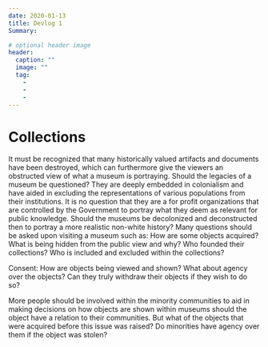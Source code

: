 ```yaml
---
date: 2020-01-13
title: Devlog 1
Summary:

# optional header image
header:
  caption: ""
  image: ""
  tag:
    -
    -
    -
---
```


# Collections

It must be recognized that many historically valued artifacts and documents have been destroyed, which can furthermore give the viewers an obstructed view of what a museum is portraying. Should the legacies of a museum be questioned? They are deeply embedded in colonialism and have aided in excluding the representations of various populations from their institutions. It is no question that they are a for profit organizations that are controlled by the Government to portray what they deem as relevant for public knowledge. Should the museums be decolonized and deconstructed then to portray a more realistic non-white history? Many questions should be asked upon visiting a museum such as: How are some objects acquired? What is being hidden from the public view and why? Who founded their collections? Who is included and excluded within the collections?

Consent: How are objects being viewed and shown? What about agency over the objects? Can they truly withdraw their objects if they wish to do so? 

More people should be involved within the minority communities to aid in making decisions on how objects are shown within museums should the object have a relation to their communities. But what of the objects that were acquired before this issue was raised? Do minorities have agency over them if the object was stolen? 

